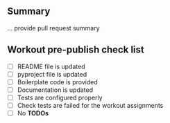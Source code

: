 ## Summary

... provide pull request summary

## Workout pre-publish check list

- [ ] README file is updated
- [ ] pyproject file is updated
- [ ] Boilerplate code is provided
- [ ] Documentation is updated
- [ ] Tests are configured properly 
- [ ] Check tests are failed for the workout assignments
- [ ] No **TODOs**
